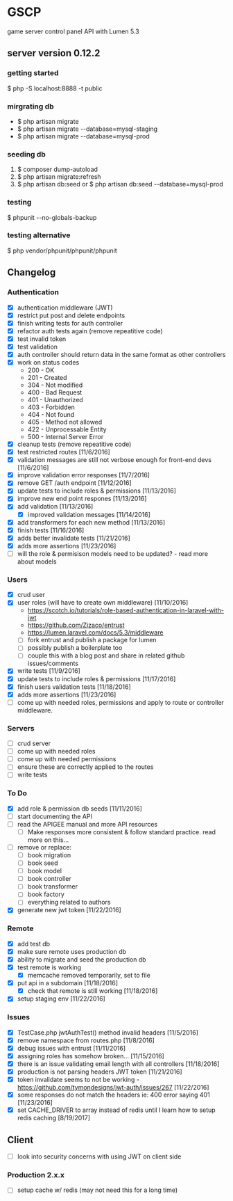 # GSCP
game server control panel API with Lumen 5.3

## server version 0.12.2

### getting started
$ php -S localhost:8888 -t public

### mirgrating db
- $ php artisan migrate
- $ php artisan migrate --database=mysql-staging
- $ php artisan migrate --database=mysql-prod

### seeding db
1. $ composer dump-autoload
2. $ php artisan migrate:refresh
3. $ php artisan db:seed or $ php artisan db:seed --database=mysql-prod

### testing
$ phpunit --no-globals-backup

### testing alternative
$ php vendor/phpunit/phpunit/phpunit

## Changelog

### Authentication
- [x] authentication middleware (JWT)
- [x] restrict put post and delete endpoints
- [x] finish writing tests for auth controller	
- [x] refactor auth tests again (remove repeatitive code)
- [x] test invalid token	
- [x] test validation
- [x] auth controller should return data in the same format as other controllers
- [x] work on status codes
	- 200 - OK
	- 201 - Created
	- 304 - Not modified
	- 400 - Bad Request
	- 401 - Unauthorized
	- 403 - Forbidden
	- 404 - Not found		
	- 405 - Method not allowed
	- 422 - Unprocessable Entity
	- 500 - Internal Server Error
- [x] cleanup tests (remove repeatitive code)
- [x] test restricted routes [11/6/2016]
- [x] validation messages are still not verbose enough for front-end devs [11/6/2016]
- [x] improve validation error responses [11/7/2016]
- [x] remove GET /auth endpoint [11/12/2016]
- [x] update tests to include roles & permissions [11/13/2016]
- [x] improve new end point respones [11/13/2016]
- [x] add validation [11/13/2016]
	- [x] improved validation messages [11/14/2016]
- [x] add transformers for each new method [11/13/2016]
- [x] finish tests [11/16/2016]
- [x] adds better invalidate tests [11/21/2016]
- [x] adds more assertions [11/23/2016]
- [ ] will the role & permisison models need to be updated? - read more about models

### Users
- [x] crud user
- [x] user roles (will have to create own middleware) [11/10/2016]
	- https://scotch.io/tutorials/role-based-authentication-in-laravel-with-jwt
	- https://github.com/Zizaco/entrust
	- https://lumen.laravel.com/docs/5.3/middleware
	- [ ] fork entrust and publish a package for lumen
	- [ ] possibly publish a boilerplate too
	- [ ] couple this with a blog post and share in related github issues/comments
- [x] write tests [11/9/2016]
- [x] update tests to include roles & permissions [11/17/2016]
- [x] finish users validation tests [11/18/2016]
- [x] adds more assertions [11/23/2016]
- [ ] come up with needed roles, permissions and apply to route or controller middleware. 

### Servers
- [ ] crud server
- [ ] come up with needed roles
- [ ] come up with needed permissions
- [ ] ensure these are correctly applied to the routes
- [ ] write tests

### To Do
- [x] add role & permission db seeds [11/11/2016]
- [ ] start documenting the API
- [ ] read the APIGEE manual and more API resources
	- [ ] Make responses more consistent & follow standard practice.  read more on this...
- [ ] remove or replace:
	- [ ] book migration
	- [ ] book seed
	- [ ] book model
	- [ ] book controller
	- [ ] book transformer
	- [ ] book factory
	- [ ] everything related to authors
- [x] generate new jwt token [11/22/2016]

### Remote
- [x] add test db
- [x] make sure remote uses production db
- [x] ability to migrate and seed the production db
- [x] test remote is working
	- [x] memcache removed temporarily, set to file
- [x] put api in a subdomain [11/18/2016]	
	- [x] check that remote is still working [11/18/2016]	
- [x] setup staging env [11/22/2016]	

### Issues
- [x] TestCase.php jwtAuthTest() method invalid headers [11/5/2016]
- [x] remove namespace from routes.php [11/8/2016]
- [x] debug issues with entrust [11/11/2016]
- [x] assigning roles has somehow broken... [11/15/2016]
- [x] there is an issue validating email length with all controllers [11/18/2016]
- [x] production is not parsing headers JWT token [11/21/2016]
- [x] token invalidate seems to not be working - https://github.com/tymondesigns/jwt-auth/issues/267 [11/22/2016]
- [x] some responses do not match the headers ie: 400 error saying 401 [11/23/2016]
- [x] set CACHE_DRIVER to array instead of redis until I learn how to setup redis caching [8/19/2017]

## Client
- [ ] look into security concerns with using JWT on client side

### Production 2.x.x
- [ ] setup cache w/ redis (may not need this for a long time)